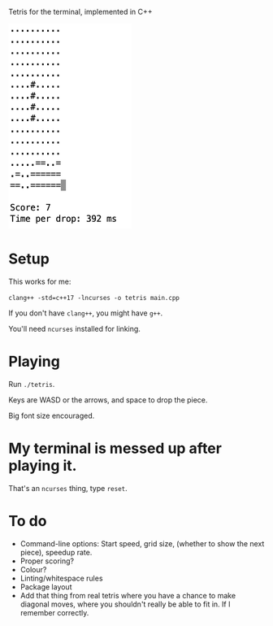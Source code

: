 Tetris for the terminal, implemented in C++

![alt text](tetris_screenshot.png)

# Setup
This works for me:

`clang++ -std=c++17 -lncurses -o tetris main.cpp`

If you don't have `clang++`, you might have `g++`.

You'll need `ncurses` installed for linking.

# Playing

Run `./tetris`.

Keys are WASD or the arrows, and space to drop the piece.

Big font size encouraged.

# My terminal is messed up after playing it.

That's an `ncurses` thing, type `reset`.

# To do

* Command-line options: Start speed, grid size, (whether to show the next piece), speedup rate.
* Proper scoring?
* Colour?
* Linting/whitespace rules
* Package layout
* Add that thing from real tetris where you have a chance to make diagonal moves, where you shouldn't really be able to fit in. If I remember correctly.